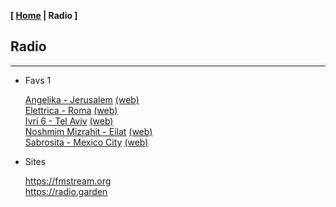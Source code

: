 <link href="../style.css" rel="stylesheet"></link>

**[ [Home](../index.html) | Radio ]**

## Radio

---

* Favs 1

    [Angelika - Jerusalem](https://live.ecast.co.il:8024/stream) [(web)](https://radioangelika.com/)  
    [Elettrica - Roma](https://nr8.newradio.it/proxy/apselett?mp=/stream) [(web)](https://www.radioelettrica.it/)  
    [Ivri 6 - Tel Aviv](https://streaming.radio.co/sa06221901/listen) [(web)](https://ivri6.net/)  
    [Noshmim Mizrahit - Eilat](https://mzr.mediacast.co.il/mzradio) [(web)](https://mizrahit.fm/)  
    [Sabrosita - Mexico City](https://18163.live.streamtheworld.com/XEPHAMAAC.aac) [(web)](https://sabrositadigital.mx/portfolio/talento/)  

* Sites

    https://fmstream.org  
    https://radio.garden  

<br/>

